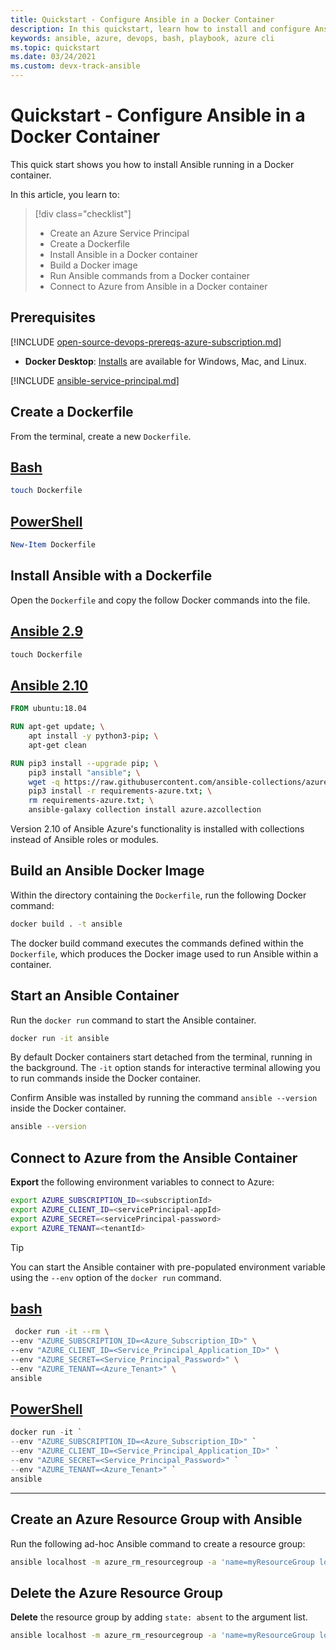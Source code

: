 ```yaml
---
title: Quickstart - Configure Ansible in a Docker Container
description: In this quickstart, learn how to install and configure Ansible running in a Docker container to managing Azure resources.
keywords: ansible, azure, devops, bash, playbook, azure cli
ms.topic: quickstart
ms.date: 03/24/2021
ms.custom: devx-track-ansible
---
```


# Quickstart - Configure Ansible in a Docker Container

This quick start shows you how to install Ansible running in a Docker container.

In this article, you learn to:

> [!div class="checklist"]
> * Create an Azure Service Principal
> * Create a Dockerfile
> * Install Ansible in a Docker container
> * Build a Docker image
> * Run Ansible commands from a Docker container
> * Connect to Azure from Ansible in a Docker container

## Prerequisites

[!INCLUDE [open-source-devops-prereqs-azure-subscription.md](../includes/open-source-devops-prereqs-azure-subscription.md)]
- **Docker Desktop**: [Installs](https://www.docker.com/products/docker-desktop) are available for Windows, Mac, and Linux.

[!INCLUDE [ansible-service-principal.md](includes/ansible-service-principal.md)]

## Create a Dockerfile

From the terminal, create a new `Dockerfile`.

## [Bash](#tab/bash)

```bash
touch Dockerfile
```

## [PowerShell](#tab/powershell)

```powershell
New-Item Dockerfile
```

## Install Ansible with a Dockerfile

Open the `Dockerfile` and copy the follow Docker commands into the file.

## [Ansible 2.9](#tab/ansible-2-9)

```dockerfile
touch Dockerfile
```

## [Ansible 2.10](#tab/ansible-2-10)

```dockerfile
FROM ubuntu:18.04

RUN apt-get update; \
    apt install -y python3-pip; \
    apt-get clean

RUN pip3 install --upgrade pip; \
    pip3 install "ansible"; \
    wget -q https://raw.githubusercontent.com/ansible-collections/azure/dev/requirements-azure.txt; \
    pip3 install -r requirements-azure.txt; \
    rm requirements-azure.txt; \
    ansible-galaxy collection install azure.azcollection
```

Version 2.10 of Ansible Azure's functionality is installed with collections instead of Ansible roles or modules.

## Build an Ansible Docker Image

Within the directory containing the `Dockerfile`, run the following Docker command:

```cmd
docker build . -t ansible
```

The docker build command executes the commands defined within the `Dockerfile`, which produces the Docker image used to run Ansible within a container.

## Start an Ansible Container

Run the `docker run` command to start the Ansible container.

```cmd
docker run -it ansible
```

By default Docker containers start detached from the terminal, running in the background. The `-it` option stands for interactive terminal allowing you to run commands inside the Docker container.

Confirm Ansible was installed by running the command `ansible --version` inside the Docker container.

```bash
ansible --version
```

## Connect to Azure from the Ansible Container

**Export** the following environment variables to connect to Azure:

```bash
export AZURE_SUBSCRIPTION_ID=<subscriptionId>
export AZURE_CLIENT_ID=<servicePrincipal-appId>
export AZURE_SECRET=<servicePrincipal-password>
export AZURE_TENANT=<tenantId>
```

> [!TIP]
> You can start the Ansible container with pre-populated environment variable using the `--env` option of the `docker run` command.

## [bash](#tab/bash)

```bash
 docker run -it --rm \
--env "AZURE_SUBSCRIPTION_ID=<Azure_Subscription_ID>" \
--env "AZURE_CLIENT_ID=<Service_Principal_Application_ID>" \
--env "AZURE_SECRET=<Service_Principal_Password>" \
--env "AZURE_TENANT=<Azure_Tenant>" \
ansible
```

## [PowerShell](#tab/powershell)

```powershell
docker run -it `
--env "AZURE_SUBSCRIPTION_ID=<Azure_Subscription_ID>" `
--env "AZURE_CLIENT_ID=<Service_Principal_Application_ID>" `
--env "AZURE_SECRET=<Service_Principal_Password>" `
--env "AZURE_TENANT=<Azure_Tenant>" `
ansible
```

---

## Create an Azure Resource Group with Ansible

Run the following ad-hoc Ansible command to create a resource group:

```bash
ansible localhost -m azure_rm_resourcegroup -a 'name=myResourceGroup location=eastus'
```

## Delete the Azure Resource Group

**Delete** the resource group by adding `state: absent` to the argument list.

```bash
ansible localhost -m azure_rm_resourcegroup -a 'name=myResourceGroup location=eastus'
```
